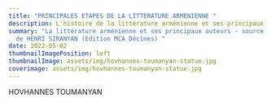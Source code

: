 ```yaml
---
title: "PRINCIPALES ETAPES DE LA LITTERATURE ARMENIENNE "
description: L'histoire de la littérature arménienne et ses principaux auteurs
summary: "La littérature arménienne et ses principaux auteurs - source : livre
  de HENRI SIRANYAN (Edition MCA Décines) "
date: 2022-05-02
thumbnailImagePosition: left
thumbnailImage: assets/img/hovhannes-toumanyan-statue.jpg
coverimage: assets/img/hovhannes-toumanyan-statue.jpg
---
```

HOVHANNES TOUMANYAN